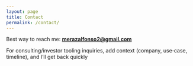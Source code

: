 ```yaml
---
layout: page
title: Contact
permalink: /contact/
---
```



Best way to reach me: **merazalfonso2@gmail.com**


For consulting/investor tooling inquiries, add context (company, use‑case, timeline), and I’ll get back quickly
